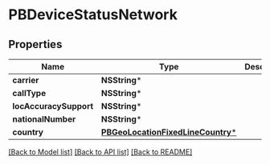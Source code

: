 # PBDeviceStatusNetwork

## Properties
Name | Type | Description | Notes
------------ | ------------- | ------------- | -------------
**carrier** | **NSString*** |  | [optional] 
**callType** | **NSString*** |  | [optional] 
**locAccuracySupport** | **NSString*** |  | [optional] 
**nationalNumber** | **NSString*** |  | [optional] 
**country** | [**PBGeoLocationFixedLineCountry***](PBGeoLocationFixedLineCountry.md) |  | [optional] 

[[Back to Model list]](../README.md#documentation-for-models) [[Back to API list]](../README.md#documentation-for-api-endpoints) [[Back to README]](../README.md)


